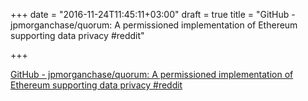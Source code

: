 +++
date = "2016-11-24T11:45:11+03:00"
draft = true
title = "GitHub - jpmorganchase/quorum: A permissioned implementation of Ethereum supporting data privacy  #reddit"

+++

<p><a href="https://t.co/dHEue58l5w">GitHub - jpmorganchase/quorum: A permissioned implementation of Ethereum supporting data privacy  #reddit</a></p>
